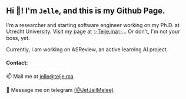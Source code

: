 ## Hi 👋! I'm `Jelle`, and this is my Github Page.

I'm a researcher and starting software engineer working on my Ph.D. at Utrecht
University. Visit my page at [✨Teije.ma✨](https://teije.ma)... Or don't, I'm not
your boss, yet.

Currently, I am working on ASReview, an active learning AI project.

#### Contact:
📫  Mail me at <jelle@teije.ma>

📲  Message me on telegram [(@JetJailMelee)](https://t.me/JetJailMelee)
